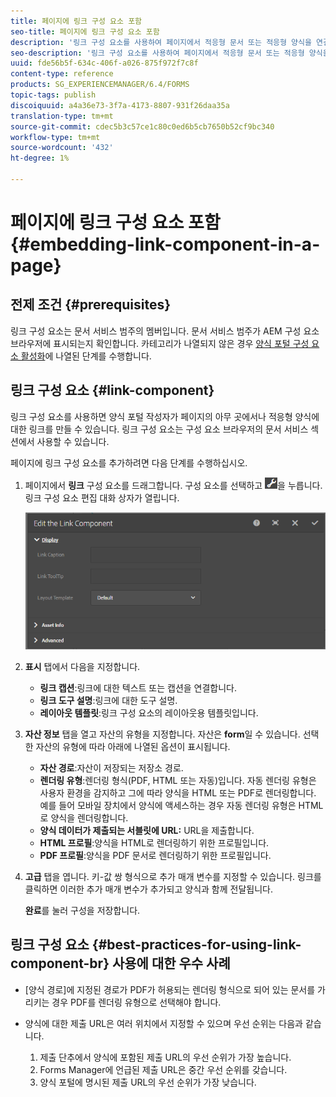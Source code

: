 ```yaml
---
title: 페이지에 링크 구성 요소 포함
seo-title: 페이지에 링크 구성 요소 포함
description: '링크 구성 요소를 사용하여 페이지에서 적응형 문서 또는 적응형 양식을 연결할 수 있습니다.  '
seo-description: '링크 구성 요소를 사용하여 페이지에서 적응형 문서 또는 적응형 양식을 연결할 수 있습니다.  '
uuid: fde56b5f-634c-406f-a026-875f972f7c8f
content-type: reference
products: SG_EXPERIENCEMANAGER/6.4/FORMS
topic-tags: publish
discoiquuid: a4a36e73-3f7a-4173-8807-931f26daa35a
translation-type: tm+mt
source-git-commit: cdec5b3c57ce1c80c0ed6b5cb7650b52cf9bc340
workflow-type: tm+mt
source-wordcount: '432'
ht-degree: 1%

---
```



# 페이지에 링크 구성 요소 포함{#embedding-link-component-in-a-page}

## 전제 조건 {#prerequisites}

링크 구성 요소는 문서 서비스 범주의 멤버입니다. 문서 서비스 범주가 AEM 구성 요소 브라우저에 표시되는지 확인합니다. 카테고리가 나열되지 않은 경우 [양식 포털 구성 요소 활성화](/help/forms/using/enabling-forms-portal-components.md)에 나열된 단계를 수행합니다.

## 링크 구성 요소 {#link-component}

링크 구성 요소를 사용하면 양식 포털 작성자가 페이지의 아무 곳에서나 적응형 양식에 대한 링크를 만들 수 있습니다. 링크 구성 요소는 구성 요소 브라우저의 문서 서비스 섹션에서 사용할 수 있습니다.

페이지에 링크 구성 요소를 추가하려면 다음 단계를 수행하십시오.

1. 페이지에서 **링크** 구성 요소를 드래그합니다. 구성 요소를 선택하고 ![cmppr](assets/cmppr.png)을 누릅니다. 링크 구성 요소 편집 대화 상자가 열립니다.

   ![edit-link-component](assets/edit-link-component.png)

1. **표시** 탭에서 다음을 지정합니다.

   * **링크 캡션**:링크에 대한 텍스트 또는 캡션을 연결합니다.
   * **링크 도구 설명**:링크에 대한 도구 설명.
   * **레이아웃 템플릿**:링크 구성 요소의 레이아웃용 템플릿입니다.

1. **자산 정보** 탭을 열고 자산의 유형을 지정합니다. 자산은 **form**&#x200B;일 수 있습니다. 선택한 자산의 유형에 따라 아래에 나열된 옵션이 표시됩니다.

   * **자산 경로**:자산이 저장되는 저장소 경로.
   * **렌더링 유형**:렌더링 형식(PDF, HTML 또는 자동)입니다. 자동 렌더링 유형은 사용자 환경을 감지하고 그에 따라 양식을 HTML 또는 PDF로 렌더링합니다. 예를 들어 모바일 장치에서 양식에 액세스하는 경우 자동 렌더링 유형은 HTML로 양식을 렌더링합니다.
   * **양식 데이터가 제출되는 서블릿에 URL:**  URL을 제출합니다.
   * **HTML 프로필**:양식을 HTML로 렌더링하기 위한 프로필입니다.
   * **PDF 프로필**:양식을 PDF 문서로 렌더링하기 위한 프로필입니다.

1. **고급** 탭을 엽니다. 키-값 쌍 형식으로 추가 매개 변수를 지정할 수 있습니다. 링크를 클릭하면 이러한 추가 매개 변수가 추가되고 양식과 함께 전달됩니다.

   **완료**&#x200B;를 눌러 구성을 저장합니다.

## 링크 구성 요소 {#best-practices-for-using-link-component-br} 사용에 대한 우수 사례

* [양식 경로]에 지정된 경로가 PDF가 허용되는 렌더링 형식으로 되어 있는 문서를 가리키는 경우 PDF를 렌더링 유형으로 선택해야 합니다.
* 양식에 대한 제출 URL은 여러 위치에서 지정할 수 있으며 우선 순위는 다음과 같습니다.

   1. 제출 단추에서 양식에 포함된 제출 URL의 우선 순위가 가장 높습니다.
   1. Forms Manager에 언급된 제출 URL은 중간 우선 순위를 갖습니다.
   1. 양식 포털에 명시된 제출 URL의 우선 순위가 가장 낮습니다.

